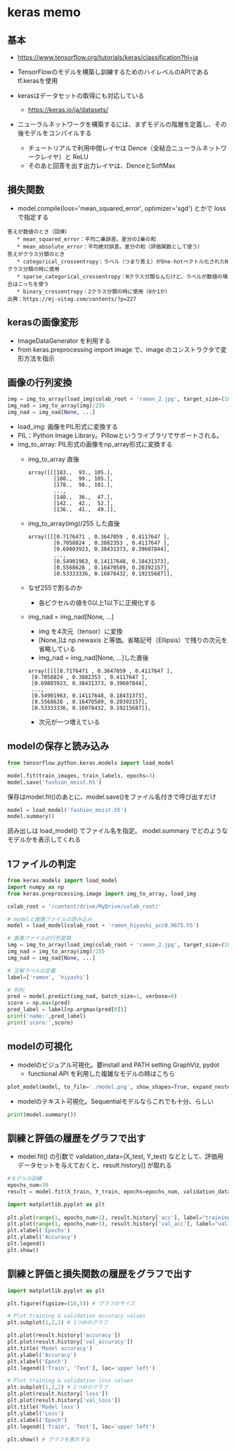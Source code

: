 # keras memo

## 基本

* https://www.tensorflow.org/tutorials/keras/classification?hl=ja
* TensorFlowのモデルを構築し訓練するためのハイレベルのAPIである tf.kerasを使用
* kerasはデータセットの取得にも対応している
    * https://keras.io/ja/datasets/

* ニューラルネットワークを構築するには、まずモデルの階層を定義し、その後モデルをコンパイルする
    * チュートリアルで利用中間レイヤは Dence（全結合ニューラルネットワークレイヤ）と ReLU
    * そのあと回答を出す出力レイヤは、DenceとSoftMax

## 損失関数

* model.compile(loss='mean_squared_error', optimizer='sgd') とかで loss で指定する

```
答えが数値のとき（回帰）
   * mean_squared_error：平均二乗誤差。差分の2乗の和
   * mean_absolute_error：平均絶対誤差。差分の和（評価関数として使う）
答えがクラス分類のとき
   * categorical_crossentropy：ラベル（つまり答え）がOne-hotベクトル化されたNクラス分類の時に使用
   * sparse_categorical_crossentropy：Nクラス分類なんだけど、ラベルが数値の場合はこっちを使う
   * binary_crossentropy：2クラス分類の時に使用（0か1か）
出典：https://mj-vitag.com/contents/?p=227
```

## kerasの画像変形

* ImageDataGenerator を利用する
* from keras.preprocessing import image で、image のコンストラクタで変形方法を指示

## 画像の行列変換

```python
img = img_to_array(load_img(colab_root + 'ramen_2.jpg', target_size=(100,100)))
img_nad = img_to_array(img)/255
img_nad = img_nad[None, ...]
```

* load_img: 画像をPIL形式に変換する
* PIL：Python Image Library。Pillowというライブラリでサポートされる。
* img_to_array: PIL形式の画像をnp_array形式に変換する
    * img_to_array 直後
        ```
        array([[[183.,  93., 105.],
                [180.,  99., 105.],
                [178.,  98., 101.],
                ...,
                [140.,  36.,  47.],
                [142.,  42.,  52.],
                [136.,  41.,  49.]],
        ```
    * img_to_array(img)/255 した直後
        ```
        array([[[0.7176471 , 0.3647059 , 0.4117647 ],
                [0.7058824 , 0.3882353 , 0.4117647 ],
                [0.69803923, 0.38431373, 0.39607844],
                ...,
                [0.54901963, 0.14117648, 0.18431373],
                [0.5568628 , 0.16470589, 0.20392157],
                [0.53333336, 0.16078432, 0.19215687]],
        ```
    * なぜ255で割るのか
        * 各ピクセルの値を0以上1以下に正規化する
    * img_nad = img_nad[None, ...]
        * img を4次元（tensor）に変換
        * [None,]は np.newaxis と等価。省略記号（Ellipsis）で残りの次元を省略している
        * img_nad = img_nad[None, ...]した直後

        ```
        array([[[[0.7176471 , 0.3647059 , 0.4117647 ],
         [0.7058824 , 0.3882353 , 0.4117647 ],
         [0.69803923, 0.38431373, 0.39607844],
         ...,
         [0.54901963, 0.14117648, 0.18431373],
         [0.5568628 , 0.16470589, 0.20392157],
         [0.53333336, 0.16078432, 0.19215687]],
        ```
        * 次元が一つ増えている

## modelの保存と読み込み
    
```python
from tensorflow.python.keras.models import load_model
```

```python
model.fit(train_images, train_labels, epochs=3)
model.save('fashion_mnist.h5')
```

保存はmodel.fit()のあとに、model.save()をファイル名付きで呼び出すだけ

```python
model = load_model('fashion_mnist.h5')
model.summary()
```

読み出しは load_model() でファイル名を指定。
model.summary でどのようなモデルかを表示してくれる

## 1ファイルの判定

```python
from keras.models import load_model
import numpy as np
from keras.preprocessing.image import img_to_array, load_img

colab_root = '/content/drive/MyDrive/colab_root/'

# modelと画像ファイルの読み込み
model = load_model(colab_root + 'ramen_hiyashi_acc0.9675.h5')

# 画像ファイルの行列変換
img = img_to_array(load_img(colab_root + 'ramen_2.jpg', target_size=(100,100)))
img_nad = img_to_array(img)/255
img_nad = img_nad[None, ...]

# 正解ラベルの定義
label=['ramen', 'hiyashi']

# 判別
pred = model.predict(img_nad, batch_size=1, verbose=0)
score = np.max(pred)
pred_label = label[np.argmax(pred[0])]
print('name:',pred_label)
print('score:',score)
```

## modelの可視化

* modelのビジュアル可視化。要install and PATH setting GraphViz, pydot
    * functional API を利用した複雑なモデルの時はこちら

```python
plot_model(model, to_file='./model.png', show_shapes=True, expand_nested=True)
```

* modelのテキスト可視化。Sequentialモデルならこれでも十分、らしい

```python
print(model.summary())
```

## 訓練と評価の履歴をグラフで出す

* model.fit() の引数で validation_data=(X_test, Y_test) などとして、評価用データセットを与えておくと、result.history[] が取れる

```python
#モデルの訓練
epochs_num=30
result = model.fit(X_train, Y_train, epochs=epochs_num, validation_data=(X_test, Y_test))

import matplotlib.pyplot as plt
 
plt.plot(range(1, epochs_num+1), result.history['acc'], label="training")
plt.plot(range(1, epochs_num+1), result.history['val_acc'], label="validation")
plt.xlabel('Epochs')
plt.ylabel('Accuracy')
plt.legend()
plt.show()
```

## 訓練と評価と損失関数の履歴をグラフで出す

```python
import matplotlib.pyplot as plt

plt.figure(figsize=(10,5)) # グラフのサイズ

# Plot training & validation accuracy values
plt.subplot(1,2,1) # 1つめのグラフ

plt.plot(result.history['accuracy'])
plt.plot(result.history['val_accuracy'])
plt.title('Model accuracy')
plt.ylabel('Accuracy')
plt.xlabel('Epoch')
plt.legend(['Train', 'Test'], loc='upper left')

# Plot training & validation loss values
plt.subplot(1,2,2) # 2つめのグラフ
plt.plot(result.history['loss'])
plt.plot(result.history['val_loss'])
plt.title('Model loss')
plt.ylabel('Loss')
plt.xlabel('Epoch')
plt.legend(['Train', 'Test'], loc='upper left')
    
plt.show() # グラフを表示する
```
